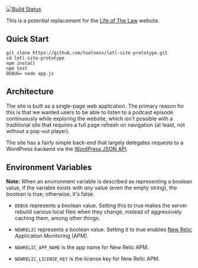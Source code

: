 [![Build Status](https://travis-ci.org/toolness/lotl-site-prototype.svg)](https://travis-ci.org/toolness/lotl-site-prototype)

This is a potential replacement for the [Life of The Law][lotl] website.

## Quick Start

```
git clone https://github.com/toolness/lotl-site-prototype.git
cd lotl-site-prototype
npm install
npm test
DEBUG= node app.js
```

## Architecture

The site is built as a single-page web application. The primary
reason for this is that we wanted users to be able to listen to a
podcast episode continuously while exploring the website, which
isn't possible with a traditional site that requires a full page
refresh on navigation (at least, not without a pop-out player).

The site has a fairly simple back-end that largely delegates requests
to a WordPress backend via the [WordPress JSON API][wpapi].

## Environment Variables

**Note:** When an environment variable is described as representing a
boolean value, if the variable exists with *any* value (even the empty
string), the boolean is true; otherwise, it's false.

* `DEBUG` represents a boolean value. Setting this to true makes the server
  rebuild various local files when they change, instead of aggressively
  caching them, among other things.

* `NEWRELIC` represents a boolean value. Setting it to true enables
  [New Relic][] Application Monitoring (APM).

* `NEWRELIC_APP_NAME` is the app name for New Relic APM.

* `NEWRELIC_LICENSE_KEY` is the license key for New Relic APM.

<!-- Links -->

  [lotl]: http://lifeofthelaw.org
  [wpapi]: https://wordpress.org/plugins/json-api/
  [New Relic]: http://newrelic.com/
